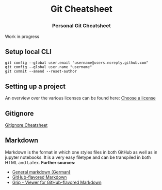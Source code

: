 # <p align="center">Git Cheatsheet</p>
### <p align="center">Personal Git Cheatsheet</p>

Work in progress

## Setup local CLI
```
git config --global user.email "username@users.noreply.github.com"
git config --global user.name "username"
git commit --amend --reset-author
```

## Setting up a project
An overview over the various licenses can be found here:
[Choose a license](https://choosealicense.com/)

## Gitignore
[Gitignore Cheatsheet](https://linuxize.com/post/gitignore-ignoring-files-in-git/)

## Markdown
Markdown is the format in which one styles files in both GitHub as well as in jupyter notebooks. It is a very easy filetype and can be transpiled in both HTML and LaTex. 
**Further sources:**  
- [General markdown (German)](https://markdown.de/)
- [GitHub-flavored Markdown](https://guides.github.com/features/mastering-markdown/)
- [Grip - Viewer for GitHub-flavored Markdown](https://github.com/joeyespo/grip)
